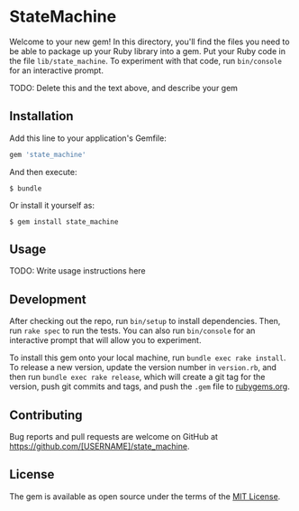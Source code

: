 # StateMachine

Welcome to your new gem! In this directory, you'll find the files you need to be able to package up your Ruby library into a gem. Put your Ruby code in the file `lib/state_machine`. To experiment with that code, run `bin/console` for an interactive prompt.

TODO: Delete this and the text above, and describe your gem

## Installation

Add this line to your application's Gemfile:

```ruby
gem 'state_machine'
```

And then execute:

    $ bundle

Or install it yourself as:

    $ gem install state_machine

## Usage

TODO: Write usage instructions here

## Development

After checking out the repo, run `bin/setup` to install dependencies. Then, run `rake spec` to run the tests. You can also run `bin/console` for an interactive prompt that will allow you to experiment.

To install this gem onto your local machine, run `bundle exec rake install`. To release a new version, update the version number in `version.rb`, and then run `bundle exec rake release`, which will create a git tag for the version, push git commits and tags, and push the `.gem` file to [rubygems.org](https://rubygems.org).

## Contributing

Bug reports and pull requests are welcome on GitHub at https://github.com/[USERNAME]/state_machine.


## License

The gem is available as open source under the terms of the [MIT License](http://opensource.org/licenses/MIT).

